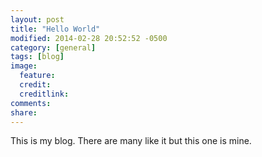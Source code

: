 ```yaml
---
layout: post
title: "Hello World"
modified: 2014-02-28 20:52:52 -0500
category: [general]
tags: [blog]
image:
  feature: 
  credit: 
  creditlink: 
comments: 
share: 
---
```


This is my blog. There are many like it but this one is mine.
